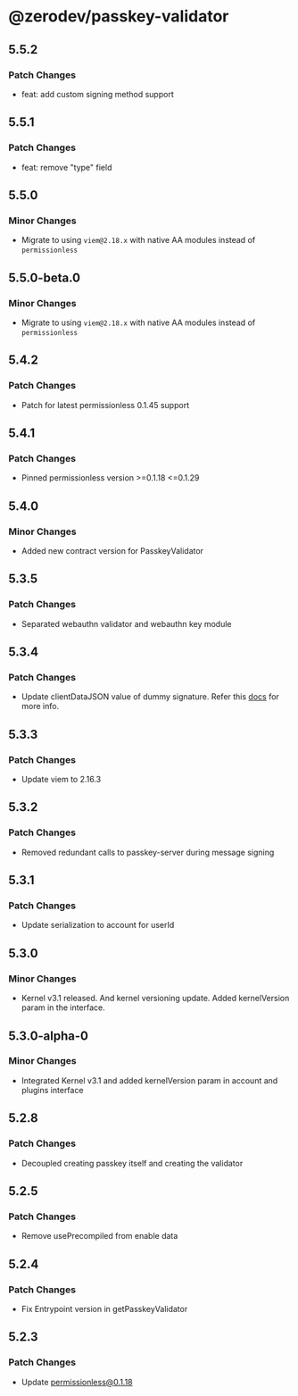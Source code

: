 # @zerodev/passkey-validator

## 5.5.2

### Patch Changes

- feat: add custom signing method support

## 5.5.1

### Patch Changes

- feat: remove "type" field

## 5.5.0

### Minor Changes

- Migrate to using `viem@2.18.x` with native AA modules instead of `permissionless`

## 5.5.0-beta.0

### Minor Changes

- Migrate to using `viem@2.18.x` with native AA modules instead of `permissionless`

## 5.4.2

### Patch Changes

- Patch for latest permissionless 0.1.45 support

## 5.4.1

### Patch Changes

- Pinned permissionless version >=0.1.18 <=0.1.29

## 5.4.0

### Minor Changes

- Added new contract version for PasskeyValidator

## 5.3.5

### Patch Changes

- Separated webauthn validator and webauthn key module

## 5.3.4

### Patch Changes

- Update clientDataJSON value of dummy signature. Refer this [docs](https://chromium.googlesource.com/chromium/src/+/master/content/browser/webauth/client_data_json.md) for more info.

## 5.3.3

### Patch Changes

- Update viem to 2.16.3

## 5.3.2

### Patch Changes

- Removed redundant calls to passkey-server during message signing

## 5.3.1

### Patch Changes

- Update serialization to account for userId

## 5.3.0

### Minor Changes

- Kernel v3.1 released. And kernel versioning update. Added kernelVersion param in the interface.

## 5.3.0-alpha-0

### Minor Changes

- Integrated Kernel v3.1 and added kernelVersion param in account and plugins interface

## 5.2.8

### Patch Changes

- Decoupled creating passkey itself and creating the validator

## 5.2.5

### Patch Changes

- Remove usePrecompiled from enable data

## 5.2.4

### Patch Changes

- Fix Entrypoint version in getPasskeyValidator

## 5.2.3

### Patch Changes

- Update permissionless@0.1.18
